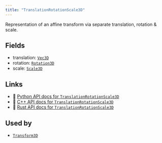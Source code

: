 ```yaml
---
title: "TranslationRotationScale3D"
---
```


Representation of an affine transform via separate translation, rotation & scale.

## Fields

* translation: [`Vec3D`](../datatypes/vec3d.md)
* rotation: [`Rotation3D`](../datatypes/rotation3d.md)
* scale: [`Scale3D`](../datatypes/scale3d.md)

## Links
 * 🐍 [Python API docs for `TranslationRotationScale3D`](https://ref.rerun.io/docs/python/stable/common/datatypes#rerun.datatypes.TranslationRotationScale3D)
 * 🌊 [C++ API docs for `TranslationRotationScale3D`](https://ref.rerun.io/docs/cpp/stable/structrerun_1_1datatypes_1_1TranslationRotationScale3D.html?speculative-link)
 * 🦀 [Rust API docs for `TranslationRotationScale3D`](https://docs.rs/rerun/latest/rerun/datatypes/struct.TranslationRotationScale3D.html)


## Used by

* [`Transform3D`](../datatypes/transform3d.md)
